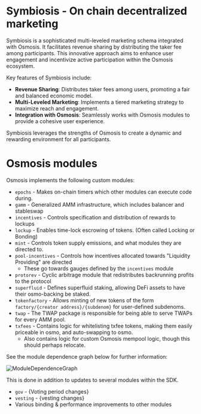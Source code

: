 # Symbiosis - On chain decentralized marketing

Symbiosis is a sophisticated multi-leveled marketing schema integrated with Osmosis. It facilitates revenue sharing by distributing the taker fee among participants. This innovative approach aims to enhance user engagement and incentivize active participation within the Osmosis ecosystem.

Key features of Symbiosis include:

- **Revenue Sharing**: Distributes taker fees among users, promoting a fair and balanced economic model.
- **Multi-Leveled Marketing**: Implements a tiered marketing strategy to maximize reach and engagement.
- **Integration with Osmosis**: Seamlessly works with Osmosis modules to provide a cohesive user experience.

Symbiosis leverages the strengths of Osmosis to create a dynamic and rewarding environment for all participants.

# Osmosis modules

Osmosis implements the following custom modules:

- `epochs` - Makes on-chain timers which other modules can execute code during.
- `gamm` - Generalized AMM infrastructure, which includes balancer and stableswap
- `incentives` - Controls specification and distribution of rewards to lockups
- `lockup` - Enables time-lock escrowing of tokens. (Often called Locking or Bonding)
- `mint` - Controls token supply emissions, and what modules they are directed to.
- `pool-incentives` - Controls how incentives allocated towards "Liquidity Providing" are directed
  - These go towards gauges defined by the `incentives` module
- `protorev` - Cyclic arbitrage module that redistributes backrunning profits to the protocol
- `superfluid` - Defines superfluid staking, allowing DeFi assets to have their osmo-backing be staked.
- `tokenfactory` - Allows minting of new tokens of the form `factory/{creator address}/{subdenom}` for user-defined subdenoms.
- `twap` - The TWAP package is responsible for being able to serve TWAPs for every AMM pool.
- `txfees` - Contains logic for whitelisting txfee tokens, making them easily priceable in osmo, and auto-swapping to osmo.
  - Also contains logic for custom Osmosis mempool logic, though this should perhaps relocate.

See the module dependence graph below for further information:

![ModuleDependenceGraph](https://user-images.githubusercontent.com/76530366/175043735-c66c2646-6afc-4a53-9f4b-d26ec45c73d9.png)

This is done in addition to updates to several modules within the SDK.

- `gov` - {Voting period changes}
- `vesting` - {vesting changes}
- Various binding & performance improvements to other modules
